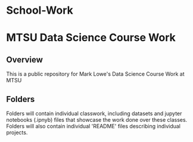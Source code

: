 # School-Work

# MTSU Data Science Course Work

## Overview

This is a public repository for Mark Lowe's Data Science Course Work at MTSU

## Folders
Folders will contain individual classwork, including datasets and jupyter notebooks (.ipnyb) files that showcase the work done over these classes.
Folders will also contain individual 'README' files describing individual projects.

